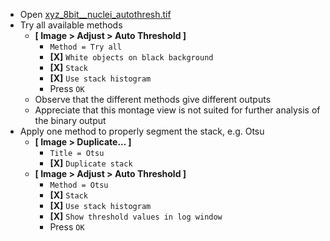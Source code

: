 - Open [xyz_8bit__nuclei_autothresh.tif](https://github.com/NEUBIAS/training-resources/raw/master/image_data/xyz_8bit__nuclei_autothresh.tif)
- Try all available methods
  - **[ Image > Adjust > Auto Threshold ]**
    - `Method = Try all`
    - **[X]** `White objects on black background`
    - **[X]** `Stack`
    - **[X]** `Use stack histogram`
    - Press `OK`
  - Observe that the different methods give different outputs
  - Appreciate that this montage view is not suited for further analysis of the binary output 
- Apply one method to properly segment the stack, e.g. Otsu
  - **[ Image > Duplicate... ]**
    - `Title = Otsu`
    - **[X]** `Duplicate stack`
  - **[ Image > Adjust > Auto Threshold ]** 
    - `Method = Otsu`
    - **[X]** `Stack`
    - **[X]** `Use stack histogram`
    - **[X]** `Show threshold values in log window`
    - Press `OK`
